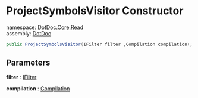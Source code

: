 ﻿# ProjectSymbolsVisitor Constructor

namespace: [DotDoc\.Core\.Read](../../DotDoc.Core.Read.md)<br />
assembly: [DotDoc](../../../DotDoc.md)



```csharp
public ProjectSymbolsVisitor(IFilter filter ,Compilation compilation);
```

## Parameters

__filter__ : [IFilter](../../../DotDoc/DotDoc.Core.Read/IFilter.md)



__compilation__ : [Compilation](https://docs.microsoft.com/dotnet/api/Microsoft.CodeAnalysis.Compilation)



